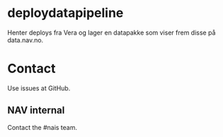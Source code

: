 # deploydatapipeline

Henter deploys fra Vera og lager en datapakke som viser frem disse på data.nav.no.

# Contact
Use issues at GitHub.

## NAV internal
Contact the #nais team.
